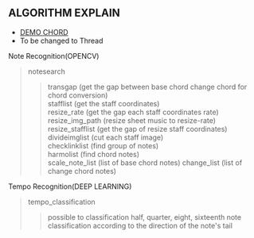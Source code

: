 ## ALGORITHM EXPLAIN   
* [DEMO CHORD](https://github.com/yklim1/Ourchord/edit/master/01_ALGORITHM/)
* To be changed to Thread     

Note Recognition(OPENCV)   
> notesearch  
>> transgap (get the gap between base chord change chord for chord conversion)   
>> stafflist (get the staff coordinates)    
>> resize_rate (get the gap each staff coordinates rate)   
>> resize_img_path (resize sheet music to resize-rate)   
>> resize_stafflist (get the gap of resize staff coordinates)   
>> divideimglist (cut each staff image)   
>> checklinklist (find group of notes)   
>> harmolist (find chord notes)   
>> scale_note_list (list of base chord notes)
>> change_list (list of change chord notes)

Tempo Recognition(DEEP LEARNING)
> tempo_classification   
>> possible to classification half, quarter, eight, sixteenth note    
>> classification according to the direction of the note's tail   

 
